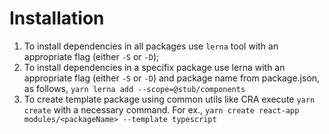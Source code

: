 # Installation

1. To install dependencies in all packages use `lerna` tool with an appropriate
flag (either `-S` or `-D`);
2. To install dependencies in a specifix package use lerna with an appropriate
flag (either `-S` or `-D`) and package name from package.json, as follows,
`yarn lerna add --scope=@stub/components`
3. To create template package using common utils like CRA execute 
`yarn create` with a necessary command. For ex.,
`yarn create react-app modules/<packageName> --template typescript`
